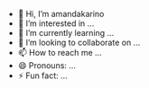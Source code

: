 - 👋 Hi, I’m amandakarino
- 👀 I’m interested in ...
- 🌱 I’m currently learning ...
- 💞️ I’m looking to collaborate on ...
- 📫 How to reach me ...
- 😄 Pronouns: ...
- ⚡ Fun fact: ...

<!---
amandakarino/amandakarino is a ✨ special ✨ repository because its `README.md` (this file) appears on your GitHub profile.
You can click the Preview link to take a look at your changes.
--->
